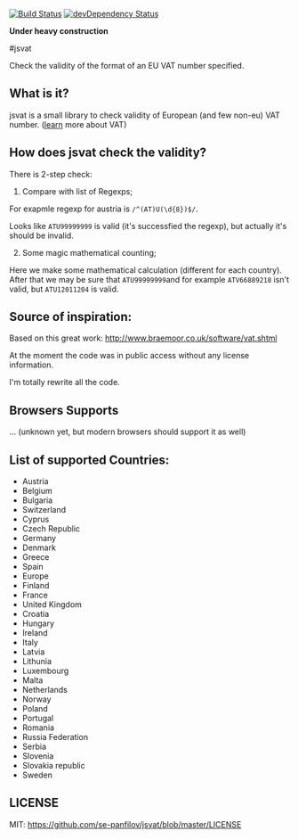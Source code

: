 [![Build Status](https://travis-ci.org/se-panfilov/jsvat.svg?branch=master)](https://travis-ci.org/se-panfilov/jsvat)
[![devDependency Status](https://david-dm.org/se-panfilov/jsvat/dev-status.svg)](https://david-dm.org/se-panfilov/jsvat#info=devDependencies)

**Under heavy construction**

#jsvat


Check the validity of the format of an EU VAT number specified. 

What is it?
--------

jsvat is a small library to check validity of European (and few non-eu) VAT number. ([learn][1] more about VAT)


How does jsvat check the validity?
---------

There is 2-step check:

1. Compare with list of Regexps;

  For exapmle regexp for austria is `/^(AT)U(\d{8})$/`.
 
 Looks like `ATU99999999` is valid (it's successfied the regexp), but actually it's should be invalid.

2. Some magic mathematical counting;

 Here we make some mathematical calculation (different for each country).
 After that we may be sure that `ATU99999999`and for example `ATV66889218` isn't valid, but `ATU12011204` is valid. 

Source of inspiration:
---------

Based on this great work: http://www.braemoor.co.uk/software/vat.shtml

At the moment the code was in public access without any license information.

I'm totally rewrite all the code.


Browsers Supports
---------

...
(unknown yet, but modern browsers should support it as well) 

List of supported Countries:
---------

 - Austria
 - Belgium
 - Bulgaria
 - Switzerland
 - Cyprus
 - Czech Republic
 - Germany
 - Denmark
 - Greece
 - Spain
 - Europe
 - Finland
 - France
 - United Kingdom
 - Croatia
 - Hungary
 - Ireland
 - Italy
 - Latvia
 - Lithunia
 - Luxembourg
 - Malta
 - Netherlands
 - Norway
 - Poland
 - Portugal
 - Romania
 - Russia Federation
 - Serbia
 - Slovenia
 - Slovakia republic
 - Sweden
 

LICENSE
-------

MIT: https://github.com/se-panfilov/jsvat/blob/master/LICENSE

 [1]: https://en.wikipedia.org/wiki/VAT_identification_number
